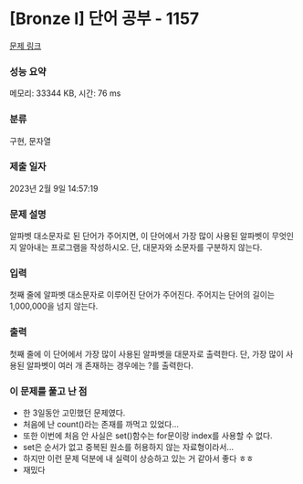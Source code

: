 # [Bronze I] 단어 공부 - 1157 

[문제 링크](https://www.acmicpc.net/problem/1157) 

### 성능 요약

메모리: 33344 KB, 시간: 76 ms

### 분류

구현, 문자열

### 제출 일자

2023년 2월 9일 14:57:19

### 문제 설명

<p>알파벳 대소문자로 된 단어가 주어지면, 이 단어에서 가장 많이 사용된 알파벳이 무엇인지 알아내는 프로그램을 작성하시오. 단, 대문자와 소문자를 구분하지 않는다.</p>

### 입력 

 <p>첫째 줄에 알파벳 대소문자로 이루어진 단어가 주어진다. 주어지는 단어의 길이는 1,000,000을 넘지 않는다.</p>

### 출력 

 <p>첫째 줄에 이 단어에서 가장 많이 사용된 알파벳을 대문자로 출력한다. 단, 가장 많이 사용된 알파벳이 여러 개 존재하는 경우에는 ?를 출력한다.</p>

### 이 문제를 풀고 난 점
* 한 3일동안 고민했던 문제였다.
* 처음에 난 count()라는 존재를 까먹고 있었다...
* 또한 이번에 처음 안 사실은 set()함수는 for문이랑 index를 사용할 수 없다.
*  set은 순서가 없고 중복된 원소를 허용하지 않는 자료형이라서...
*  하지만 이런 문제 덕분에 내 실력이 상승하고 있는 거 같아서 좋다 ㅎㅎ
*  재밌다

